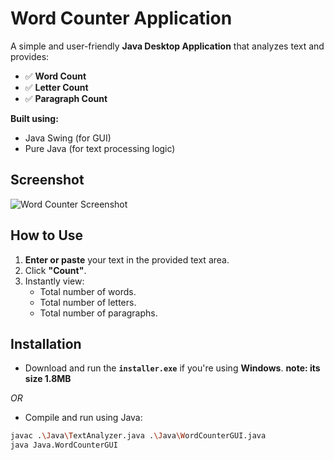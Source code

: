 # Word Counter Application

A simple and user-friendly **Java Desktop Application** that analyzes text and provides:
- ✅ **Word Count**
- ✅ **Letter Count**
- ✅ **Paragraph Count**

**Built using:**
- Java Swing (for GUI)
- Pure Java (for text processing logic)

## Screenshot
![Word Counter Screenshot](/imgs/App.png)

## How to Use

1. **Enter or paste** your text in the provided text area.
2. Click **"Count"**.
3. Instantly view:
   - Total number of words.
   - Total number of letters.
   - Total number of paragraphs.
## Installation

- Download and run the **`installer.exe`** if you're using **Windows**.
**note: its size 1.8MB**

*OR*

- Compile and run using Java:

```bash
javac .\Java\TextAnalyzer.java .\Java\WordCounterGUI.java
java Java.WordCounterGUI
```